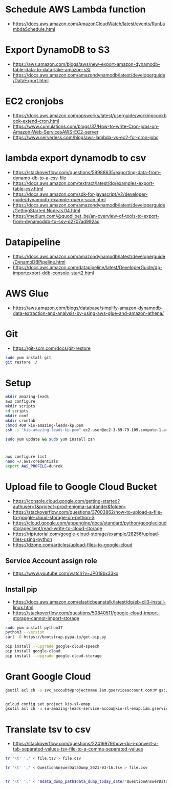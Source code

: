 # Schedule AWS Lambda function
- https://docs.aws.amazon.com/AmazonCloudWatch/latest/events/RunLambdaSchedule.html

# Export DynamoDB to S3
- https://aws.amazon.com/blogs/aws/new-export-amazon-dynamodb-table-data-to-data-lake-amazon-s3/
- https://docs.aws.amazon.com/amazondynamodb/latest/developerguide/DataExport.html

# EC2 cronjobs
- https://docs.aws.amazon.com/opsworks/latest/userguide/workingcookbook-extend-cron.html
- https://www.cumulations.com/blogs/37/How-to-write-Cron-jobs-on-Amazon-Web-ServicesAWS-EC2-server
- https://www.serverless.com/blog/aws-lambda-vs-ec2-for-cron-jobs

# lambda export dynamodb to csv
- https://stackoverflow.com/questions/59988635/exporting-data-from-dynamo-db-to-a-csv-file
- https://docs.aws.amazon.com/textract/latest/dg/examples-export-table-csv.html
- https://docs.aws.amazon.com/sdk-for-javascript/v2/developer-guide/dynamodb-example-query-scan.html
- https://docs.aws.amazon.com/amazondynamodb/latest/developerguide/GettingStarted.NodeJs.04.html
- https://medium.com/@quodlibet_be/an-overview-of-tools-to-export-from-dynamoddb-to-csv-d2707ad992ac

# Datapipeline
- https://docs.aws.amazon.com/amazondynamodb/latest/developerguide/DynamoDBPipeline.html
- https://docs.aws.amazon.com/datapipeline/latest/DeveloperGuide/dp-importexport-ddb-console-start2.html

# AWS Glue
- https://aws.amazon.com/blogs/database/simplify-amazon-dynamodb-data-extraction-and-analysis-by-using-aws-glue-and-amazon-athena/

# Git
- https://git-scm.com/docs/git-restore
  
```sh
sudo yum install git
git restore :/
```

# Setup
```sh
mkdir amazing-leads
aws configure
mkdir scripts
cd scripts
mkdir conf
mkdir crontab
chmod 400 kio-amazing-leads-kp.pem
ssh -i "kio-amazing-leads-kp.pem" ec2-user@ec2-3-89-79-109.compute-1.amazonaws.com

sudo yum update && sudo yum install zsh

```

#

```sh
aws configure list
nano ~/.aws/credentials
export AWS_PROFILE=dunrok

```

# Upload file to Google Cloud Bucket

- https://console.cloud.google.com/getting-started?authuser=1&project=prod-enigma-santander&folder=
- https://stackoverflow.com/questions/37003862/how-to-upload-a-file-to-google-cloud-storage-on-python-3
- https://cloud.google.com/appengine/docs/standard/python/googlecloudstorageclient/read-write-to-cloud-storage
- https://riptutorial.com/google-cloud-storage/example/28256/upload-files-using-python
- https://dzone.com/articles/upload-files-to-google-cloud

## Service Account assign role
- https://www.youtube.com/watch?v=JP019bx33ko

## Install pip
- https://docs.aws.amazon.com/elasticbeanstalk/latest/dg/eb-cli3-install-linux.html
- https://stackoverflow.com/questions/50840511/google-cloud-import-storage-cannot-import-storage
  
```sh
sudo yum install python37
python3 --version
curl -O https://bootstrap.pypa.io/get-pip.py

pip install --upgrade google-cloud-speech
pip install google-cloud
pip install --upgrade google-cloud-storage

```

# Grant Google Cloud
```sh
gsutil acl ch -u svc_accoubt@projectname.iam.gserviceaccount.com:W gs://bucket_name


gcloud config set project kio-sl-emap
gsutil acl ch -u su-amazing-leads-service-accou@kio-sl-emap.iam.gserviceaccount.com:W gs://su-amazing-leads
```

# Translate tsv to csv
- https://stackoverflow.com/questions/22419979/how-do-i-convert-a-tab-separated-values-tsv-file-to-a-comma-separated-values
  
```sh
tr '\t' ',' < file.tsv > file.csv

tr '\t' ',' < QuestionAnswerDataDump_2021-03-16.tsv > file.csv


tr '\t' ',' < "$data_dump_path$data_dump_today_date/"QuestionAnswerDataDump_$data_dump_today_date.tsv > "$data_dump_path$data_dump_today_date/"QuestionAnswerDataDump_$data_dump_today_date.csv





```



